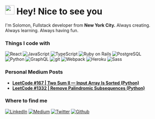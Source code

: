 <h1><img src="https://emojis.slackmojis.com/emojis/images/1531849430/4246/blob-sunglasses.gif?1531849430" width="30"/> Hey! Nice to see you</h1>


<p>I'm Solomon, Fullstack developer from <b>New York City.</b> Always creating. Always learning. Always having fun.</p>
<h3>Things I code with</h3>
<p>
  <img alt="React" src="https://img.shields.io/badge/-React-45b8d8?style=flat-square&logo=react&logoColor=white" />
  <img alt="JavaScript" src="https://img.shields.io/badge/-JavaScript-EFDB4F?style=flat-square&logo=javascript&logoColor=black" />
  <img alt="TypeScript" src="https://img.shields.io/badge/-TypeScript-007ACC?style=flat-square&logo=typescript&logoColor=white" />
  <img alt="Ruby on Rails" src="https://img.shields.io/badge/-Ruby_on_Rails-cc0000?style=flat-square&logo=rubyonrails&logoColor=white" />
  <img alt="PostgreSQL" src="https://img.shields.io/badge/-PostgreSQL-blue?style=flat-square&logo=postgresql&logoColor=white" />
  <img alt="Python" src="https://img.shields.io/badge/-Python-3673A5?style=flat-square&logo=python&logoColor=white" />
  <img alt="GraphQL" src="https://img.shields.io/badge/-GraphQL-E10098?style=flat-square&logo=graphql&logoColor=white" />  
  <img alt="git" src="https://img.shields.io/badge/-Git-F05032?style=flat-square&logo=git&logoColor=white" />
  <img alt="Webpack" src="https://img.shields.io/badge/-Webpack-8DD6F9?style=flat-square&logo=webpack&logoColor=white" /> 
  <img alt="Heroku" src="https://img.shields.io/badge/-Heroku-430098?style=flat-square&logo=heroku&logoColor=white" />
  <img alt="Sass" src="https://img.shields.io/badge/-Sass-CC6699?style=flat-square&logo=sass&logoColor=white" />
</p>

<h3>Personal Medium Posts</h3>
<ul>
  <li>
    <a href="https://medium.com/@dev.solbass/leetcode-167-two-sum-ii-input-array-is-sorted-python-d10f9906c32d">
      <b>LeetCode #167 | Two Sum II — Input Array Is Sorted (Python)</b>
    </a>
  </li>
  
  <li>
    <a href="https://medium.com/@dev.solbass/leetcode-1332-remove-palindromic-subsequences-b4989640f43f">
      <b>LeetCode #1332 | Remove Palindromic Subsequences (Python)</b>
    </a>
  </li>
</ul>

<h3>Where to find me</h3>
<p>
  <a href="https://www.linkedin.com/in/solomon-bassalian-software-engineer/" target="_blank"><img alt="LinkedIn" src="https://img.shields.io/badge/linkedin-%230077B5.svg?&style=for-the-badge&logo=linkedin&logoColor=white" /></a> 
   <a href="https://medium.com/@dev.solbass" target="_blank"><img alt="Medium" src="https://img.shields.io/badge/medium-%2312100E.svg?&style=for-the-badge&logo=medium&logoColor=white" /></a>
  <a href="https://twitter.com/SBassalian" target="_blank"><img alt="Twitter" src="https://img.shields.io/badge/twitter-%231DA1F2.svg?&style=for-the-badge&logo=twitter&logoColor=white" /></a>
  <a href="https://github.com/sbassalian" target="_blank"><img alt="Github" src="https://img.shields.io/badge/GitHub-%2312100E.svg?&style=for-the-badge&logo=Github&logoColor=white" /></a> 
</p>
